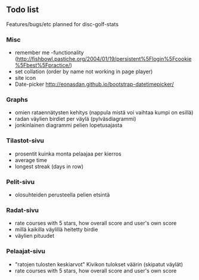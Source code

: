 ## Todo list

Features/bugs/etc planned for disc-golf-stats

### Misc

* remember me -functionality (http://fishbowl.pastiche.org/2004/01/19/persistent%5Flogin%5Fcookie%5Fbest%5Fpractice/)
* set collation (order by name not working in page player)
* site icon
* Date-picker http://eonasdan.github.io/bootstrap-datetimepicker/

### Graphs

* omien rataennätysten kehitys (nappula mistä voi vaihtaa kumpi on esillä)
* radan väylien birdiet per väylä (pylväsdiagrammi)
* jonkinlainen diagrammi pelien lopetusajasta

### Tilastot-sivu

* prosentit kuinka monta pelaajaa per kierros
* average time
* longest streak (days in row)

### Pelit-sivu

* olosuhteiden perusteella pelien etsintä

### Radat-sivu

* rate courses with 5 stars, how overall score and user's own score
* millä kaikilla väylillä heitetty birdie
* väylien pituudet

### Pelaajat-sivu

* "ratojen tulosten keskiarvot" Kivikon tulokset väärin (skipatut väylät)
* rate courses with 5 stars, how overall score and user's own score
